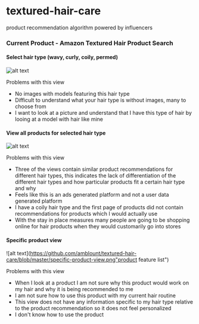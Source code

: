 # textured-hair-care
product recommendation algorithm powered by influencers

### Current Product - Amazon Textured Hair Product Search

#### Select hair type (wavy, curly, coily, permed)
![alt text](https://github.com/amblount/textured-hair-care/blob/master/select-hair-type.png "select hair type")

Problems with this view

- No images with models featuring this hair type
- Difficult to understand what your hair type is without images, many to choose from
- I want to look at a picture and understand that I have this type of hair by looing at a model with hair like mine


#### View all products for selected hair type
![alt text](https://github.com/amblount/textured-hair-care/blob/master/all-products.png "coily hair type products")

Problems with this view

- Three of the views contain similar product recommendations for different hair types, this indicates the lack of differentiation of the different hair types and how particular products fit a certain hair type and why
- Feels like this is an ads generated platform and not a user data generated platform
- I have a coily hair type and the first page of products did not contain recommendations for products which I would actually use
- With the stay in place measures many people are going to be shopping online for hair products when they would customarily go into stores

#### Specific product view
![alt text](https://github.com/amblount/textured-hair-care/blob/master/specific-product-view.png"product feature list")

Problems with this view

- When I look at a product I am not sure why this product would work on my hair and why it is being recommended to me
- I am not sure how to use this product with my current hair routine
- This view does not have any information specific to my hair type relative to the product recommendation so it does not feel personalized
- I don't know how to use the product
